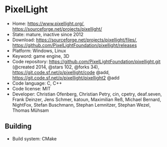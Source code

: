 # PixelLight

- Home: https://www.pixellight.org/, https://sourceforge.net/projects/pixellight/
- State: mature, inactive since 2012
- Download: https://sourceforge.net/projects/pixellight/files/, https://github.com/PixelLightFoundation/pixellight/releases
- Platform: Windows, Linux
- Keyword: game engine, 3D
- Code repository: https://github.com/PixelLightFoundation/pixellight.git (@created 2014, @stars 102, @forks 34), https://git.code.sf.net/p/pixellight/code @add, https://git.code.sf.net/p/pixellight/pixellight2 @add
- Code language: C, C++
- Code license: MIT
- Developer: Christian Ofenberg, Christian Petry, cin, cpetry, deaf.seven, Frank Deinzer, Jens Schmer, katoun, Maximilian Reß, Michael Bernard, NightFox, Stefan Buschmann, Stephan Lemnitzer, Stephan Wezel, Thomas Mühsam

## Building

- Build system: CMake
